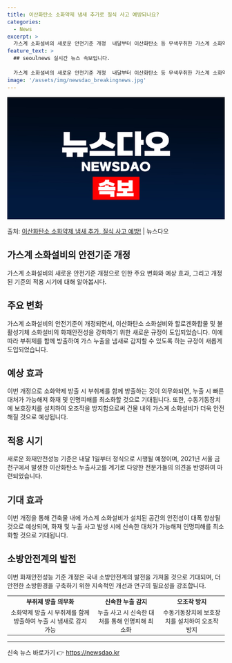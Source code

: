 ```yaml
---
title: 이산화탄소 소화약제 냄새 추가로 질식 사고 예방되나요?
categories:
  - News
excerpt: >
  가스계 소화설비의 새로운 안전기준 개정  내달부터 이산화탄소 등 무색무취한 가스계 소화약제를 방출할 시 냄새…
feature_text: >
  ## seoulnews 실시간 뉴스 속보입니다.

  가스계 소화설비의 새로운 안전기준 개정  내달부터 이산화탄소 등 무색무취한 가스계 소화약제를 방출할 시 냄새…
image: '/assets/img/newsdao_breakingnews.jpg'
---
```


![뉴스다오 속보](/assets/img/newsdao_breakingnews.jpg)

<p>출처: <a href="https://newsdao.kr/4700" rel="dofollow">이산화탄소 소화약제 냄새 추가, 질식 사고 예방!</a> | 뉴스다오</p>

<h2 data-ke-size="size26">가스계 소화설비의 안전기준 개정</h2>
<p data-ke-size="size16">가스계 소화설비의 새로운 안전기준 개정으로 인한 주요 변화와 예상 효과, 그리고 개정된 기준의 적용 시기에 대해 알아봅시다.</p>

<h2 data-ke-size="size24">주요 변화</h2>
<p data-ke-size="size16">가스계 소화설비의 안전기준이 개정되면서, 이산화탄소 소화설비와 할로겐화합물 및 불활성기체 소화설비의 화재안전성을 강화하기 위한 새로운 규정이 도입되었습니다. 이에 따라 부취제를 함께 방출하여 가스 누출을 냄새로 감지할 수 있도록 하는 규정이 새롭게 도입되었습니다.</p>

<h2 data-ke-size="size24">예상 효과</h2>
<p data-ke-size="size16">이번 개정으로 소화약제 방출 시 부취제를 함께 방출하는 것이 의무화되면, 누출 시 빠른 대처가 가능해져 화재 및 인명피해를 최소화할 것으로 기대됩니다. 또한, 수동기동장치에 보호장치를 설치하여 오조작을 방지함으로써 건물 내의 가스계 소화설비가 더욱 안전해질 것으로 예상됩니다.</p>

<h2 data-ke-size="size24">적용 시기</h2>
<p data-ke-size="size16">새로운 화재안전성능 기준은 내달 1일부터 정식으로 시행될 예정이며, 2021년 서울 금천구에서 발생한 이산화탄소 누출사고를 계기로 다양한 전문가들의 의견을 반영하여 마련되었습니다.</p>

<h2 data-ke-size="size24">기대 효과</h2>
<p data-ke-size="size16">이번 개정을 통해 건축물 내에 가스계 소화설비가 설치된 공간의 안전성이 대폭 향상될 것으로 예상되며, 화재 및 누출 사고 발생 시에 신속한 대처가 가능해져 인명피해를 최소화할 것으로 기대됩니다.</p>

<h2 data-ke-size="size24">소방안전계의 발전</h2>
<p data-ke-size="size16">이번 화재안전성능 기준 개정은 국내 소방안전계의 발전을 가져올 것으로 기대되며, 더 안전한 소방환경을 구축하기 위한 지속적인 개선과 연구의 필요성을 강조합니다.</p>

<table>
	<tr>
		<td style="text-align: center; height: 17px;"><b>부취제 방출 의무화</b></td>
		<td style="text-align: center; height: 17px;"><b>신속한 누출 감지</b></td>
		<td style="text-align: center; height: 17px;"><b>오조작 방지</b></td>
	</tr>
	<tr>
		<td style="text-align: center; height: 17px;">소화약제 방출 시 부취제를 함께 방출하여 누출 시 냄새로 감지 가능</td>
		<td style="text-align: center; height: 17px;">누출 사고 시 신속한 대처를 통해 인명피해 최소화</td>
		<td style="text-align: center; height: 17px;">수동기동장치에 보호장치를 설치하여 오조작 방지</td>
	</tr>
</table>

<hr> 

신속 뉴스 바로가기 👉 <a href="https://newsdao.kr" rel="dofollow">https://newsdao.kr</a>


